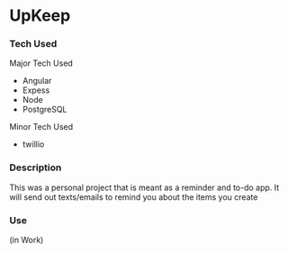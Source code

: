 # UpKeep

### Tech Used

Major Tech Used
* Angular
* Expess
* Node
* PostgreSQL

Minor Tech Used
* twillio

### Description

This was a personal project that is meant as a reminder and to-do app. It will send out texts/emails to remind you about the items you create

### Use

(in Work)
